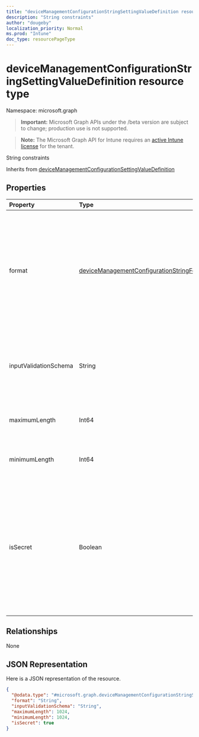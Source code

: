 ```yaml
---
title: "deviceManagementConfigurationStringSettingValueDefinition resource type"
description: "String constraints"
author: "dougeby"
localization_priority: Normal
ms.prod: "Intune"
doc_type: resourcePageType
---
```


# deviceManagementConfigurationStringSettingValueDefinition resource type

Namespace: microsoft.graph

> **Important:** Microsoft Graph APIs under the /beta version are subject to change; production use is not supported.

> **Note:** The Microsoft Graph API for Intune requires an [active Intune license](https://go.microsoft.com/fwlink/?linkid=839381) for the tenant.

String constraints


Inherits from [deviceManagementConfigurationSettingValueDefinition](../resources/intune-deviceconfigv2-devicemanagementconfigurationsettingvaluedefinition.md)

## Properties
|Property|Type|Description|
|:---|:---|:---|
|format|[deviceManagementConfigurationStringFormat](../resources/intune-deviceconfigv2-devicemanagementconfigurationstringformat.md)|Pre-defined format of the string. Possible values are: `none`, `email`, `guid`, `ip`, `base64`, `url`, `version`, `xml`, `date`, `time`, `binary`, `regEx`, `json`, `dateTime`, `surfaceHub`.|
|inputValidationSchema|String|Regular expression or any xml or json schema that the input string should match|
|maximumLength|Int64|Maximum length of string. Valid values 0 to 87516|
|minimumLength|Int64|Minimum length of string. Valid values 0 to 87516|
|isSecret|Boolean|Specifies whether the setting needs to be treated as a secret. Settings marked as yes will be encrypted in transit and at rest and will be displayed as asterisks when represented in the UX.|

## Relationships
None

## JSON Representation
Here is a JSON representation of the resource.
<!-- {
  "blockType": "resource",
  "@odata.type": "microsoft.graph.deviceManagementConfigurationStringSettingValueDefinition"
}
-->
``` json
{
  "@odata.type": "#microsoft.graph.deviceManagementConfigurationStringSettingValueDefinition",
  "format": "String",
  "inputValidationSchema": "String",
  "maximumLength": 1024,
  "minimumLength": 1024,
  "isSecret": true
}
```



